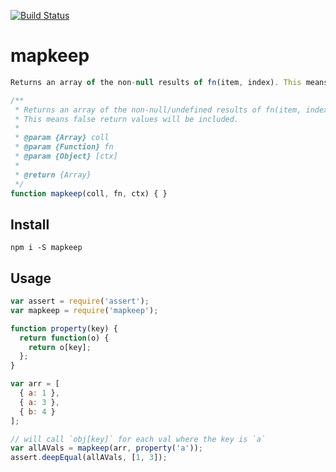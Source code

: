 [![Build Status](https://travis-ci.org/landau/mapkeep.svg)](https://travis-ci.org/landau/mapkeep)

mapkeep
======

```js
Returns an array of the non-null results of fn(item, index). This means false return values will be included.

/**
 * Returns an array of the non-null/undefined results of fn(item, index).
 * This means false return values will be included.
 *
 * @param {Array} coll
 * @param {Function} fn
 * @param {Object} [ctx]
 *
 * @return {Array}
 */
function mapkeep(coll, fn, ctx) { }
```

## Install

`npm i -S mapkeep`

## Usage

```js
var assert = require('assert');
var mapkeep = require('mapkeep');

function property(key) {
  return function(o) {
    return o[key];
  };
}

var arr = [
  { a: 1 },
  { a: 3 },
  { b: 4 } 
];

// will call `obj[key]` for each val where the key is `a`
var allAVals = mapkeep(arr, property('a'));
assert.deepEqual(allAVals, [1, 3]);
```
